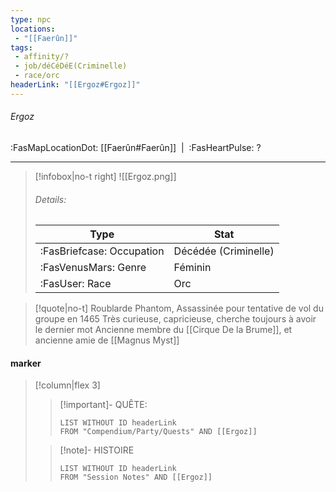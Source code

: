 ```yaml
---
type: npc
locations:
 - "[[Faerûn]]"
tags:
 - affinity/?
 - job/déCéDéE(Criminelle)
 - race/orc
headerLink: "[[Ergoz#Ergoz]]"
---
```

###### Ergoz
<span class="sub2">:FasMapLocationDot: [[Faerûn#Faerûn]]&nbsp;&nbsp;|&nbsp;&nbsp;:FasHeartPulse: ? </span>
___

> [!infobox|no-t right]
> ![[Ergoz.png]]
> ###### Details:
> | Type | Stat |
> | ---- | ---- |
> | :FasBriefcase: Occupation |  Décédée (Criminelle) |
> | :FasVenusMars: Genre | Féminin |
> | :FasUser: Race | Orc |
<span class="clearfix"></span>

> [!quote|no-t]
> Roublarde Phantom, Assassinée pour tentative de vol du groupe en 1465
> Très curieuse, capricieuse, cherche toujours à avoir le dernier mot
> Ancienne membre du [[Cirque De la Brume]], et ancienne amie de [[Magnus Myst]]

#### marker
> [!column|flex 3]
>> [!important]- QUÊTE:
>>```dataview
>>LIST WITHOUT ID headerLink
>>FROM "Compendium/Party/Quests" AND [[Ergoz]]
>
>>[!note]- HISTOIRE
>>```dataview
>>LIST WITHOUT ID headerLink
>>FROM "Session Notes" AND [[Ergoz]]
